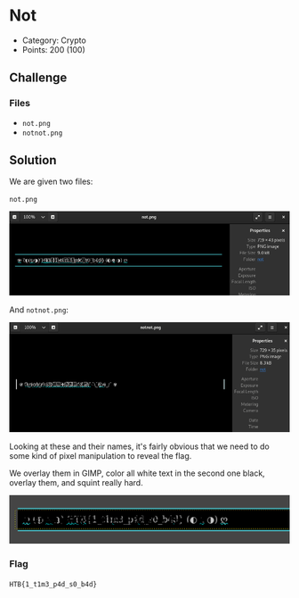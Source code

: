 # Not

- Category: Crypto
- Points: 200 (100)

## Challenge

### Files

- `not.png`
- `notnot.png`

## Solution

We are given two files:

`not.png`

![image-20191121115244094](image-20191121115244094.png)

And `notnot.png`:

![image-20191121115319632](image-20191121115319632.png)

Looking at these and their names, it's fairly obvious that we need to do some kind of pixel manipulation to reveal the flag.

We overlay them in GIMP, color all white text in the second one black, overlay them, and squint really hard.

![image-20191121132548649](image-20191121132548649.png)

### Flag

`HTB{1_t1m3_p4d_s0_b4d}`
